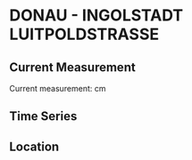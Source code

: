 # DONAU - INGOLSTADT LUITPOLDSTRASSE

## Current Measurement

Current measurement: <Value topic="rivers/pegel-online/DONAU/INGOLSTADT_LUITPOLDSTRASSE/measurementValue"/> cm

## Time Series

<TimeSeries topic="rivers/pegel-online/DONAU/INGOLSTADT_LUITPOLDSTRASSE/measurementValue" period="week" />

## Location

<WorldMap>
  <Marker lat="48.75741417707601" lon="11.42605413309612" labelTopic="rivers/pegel-online/DONAU/INGOLSTADT_LUITPOLDSTRASSE" />
</WorldMap>
